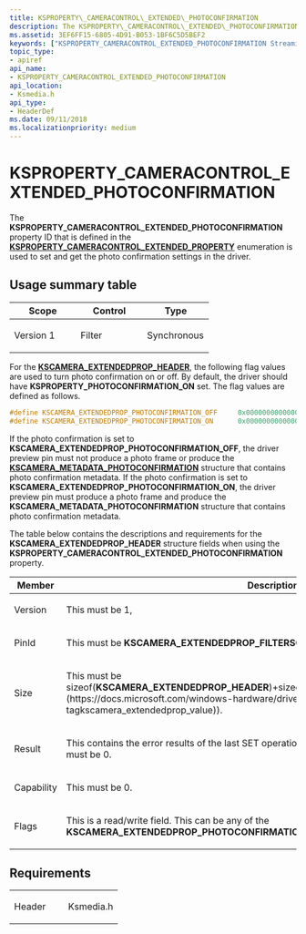 ```yaml
---
title: KSPROPERTY\_CAMERACONTROL\_EXTENDED\_PHOTOCONFIRMATION
description: The KSPROPERTY\_CAMERACONTROL\_EXTENDED\_PHOTOCONFIRMATION property ID that is defined in the KSPROPERTY\_CAMERACONTROL\_EXTENDED\_PROPERTY enumeration is used to set and get the photo confirmation settings in the driver.
ms.assetid: 3EF6FF15-6805-4D91-B053-1BF6C5D5BEF2
keywords: ["KSPROPERTY_CAMERACONTROL_EXTENDED_PHOTOCONFIRMATION Streaming Media Devices"]
topic_type:
- apiref
api_name:
- KSPROPERTY_CAMERACONTROL_EXTENDED_PHOTOCONFIRMATION
api_location:
- Ksmedia.h
api_type:
- HeaderDef
ms.date: 09/11/2018
ms.localizationpriority: medium
---
```


# KSPROPERTY\_CAMERACONTROL\_EXTENDED\_PHOTOCONFIRMATION

The **KSPROPERTY\_CAMERACONTROL\_EXTENDED\_PHOTOCONFIRMATION** property ID that is defined in the [**KSPROPERTY\_CAMERACONTROL\_EXTENDED\_PROPERTY**](https://msdn.microsoft.com/library/windows/hardware/dn917962) enumeration is used to set and get the photo confirmation settings in the driver.

## Usage summary table

<table>
<colgroup>
<col width="33%" />
<col width="33%" />
<col width="33%" />
</colgroup>
<thead>
<tr class="header">
<th>Scope</th>
<th>Control</th>
<th>Type</th>
</tr>
</thead>
<tbody>
<tr class="odd">
<td><p>Version 1</p></td>
<td><p>Filter</p></td>
<td><p>Synchronous</p></td>
</tr>
</tbody>
</table>

For the [**KSCAMERA\_EXTENDEDPROP\_HEADER**](https://docs.microsoft.com/windows-hardware/drivers/ddi/content/ksmedia/ns-ksmedia-tagkscamera_extendedprop_header), the following flag values are used to turn photo confirmation on or off. By default, the driver should have **KSPROPERTY\_PHOTOCONFIRMATION\_ON** set. The flag values are defined as follows.

```cpp
#define KSCAMERA_EXTENDEDPROP_PHOTOCONFIRMATION_OFF     0x0000000000000000 
#define KSCAMERA_EXTENDEDPROP_PHOTOCONFIRMATION_ON      0x0000000000000001
```

If the photo confirmation is set to **KSCAMERA\_EXTENDEDPROP\_PHOTOCONFIRMATION\_OFF**, the driver preview pin must not produce a photo frame or produce the [**KSCAMERA\_METADATA\_PHOTOCONFIRMATION**](https://msdn.microsoft.com/library/windows/hardware/dn925187) structure that contains photo confirmation metadata. If the photo confirmation is set to **KSCAMERA\_EXTENDEDPROP\_PHOTOCONFIRMATION\_ON**, the driver preview pin must produce a photo frame and produce the **KSCAMERA\_METADATA\_PHOTOCONFIRMATION** structure that contains photo confirmation metadata.

The table below contains the descriptions and requirements for the **KSCAMERA\_EXTENDEDPROP\_HEADER** structure fields when using the **KSPROPERTY\_CAMERACONTROL\_EXTENDED\_PHOTOCONFIRMATION** property.

<table>
<colgroup>
<col width="50%" />
<col width="50%" />
</colgroup>
<thead>
<tr class="header">
<th>Member</th>
<th>Description</th>
</tr>
</thead>
<tbody>
<tr class="odd">
<td><p>Version</p></td>
<td><p>This must be 1,</p></td>
</tr>
<tr class="even">
<td><p>PinId</p></td>
<td><p>This must be <strong>KSCAMERA_EXTENDEDPROP_FILTERSCOPE</strong> (0xFFFFFFFF),</p></td>
</tr>
<tr class="odd">
<td><p>Size</p></td>
<td><p>This must be sizeof(<strong>KSCAMERA_EXTENDEDPROP_HEADER</strong>)+sizeof([<strong>KSCAMERA_EXTENDEDPROP_VALUE</strong>](https://docs.microsoft.com/windows-hardware/drivers/ddi/content/ksmedia/ns-ksmedia-tagkscamera_extendedprop_value)).</p></td>
</tr>
<tr class="even">
<td><p>Result</p></td>
<td><p>This contains the error results of the last SET operation. If no SET operation has taken place, this must be 0.</p></td>
</tr>
<tr class="odd">
<td><p>Capability</p></td>
<td><p>This must be 0.</p></td>
</tr>
<tr class="even">
<td><p>Flags</p></td>
<td><p>This is a read/write field. This can be any of the <strong>KSCAMERA_EXTENDEDPROP_PHOTOCONFIRMATION_Xxx</strong> flags defined above.</p></td>
</tr>
</tbody>
</table>

## Requirements

<table>
<colgroup>
<col width="50%" />
<col width="50%" />
</colgroup>
<tbody>
<tr class="odd">
<td><p>Header</p></td>
<td>Ksmedia.h</td>
</tr>
</tbody>
</table>
